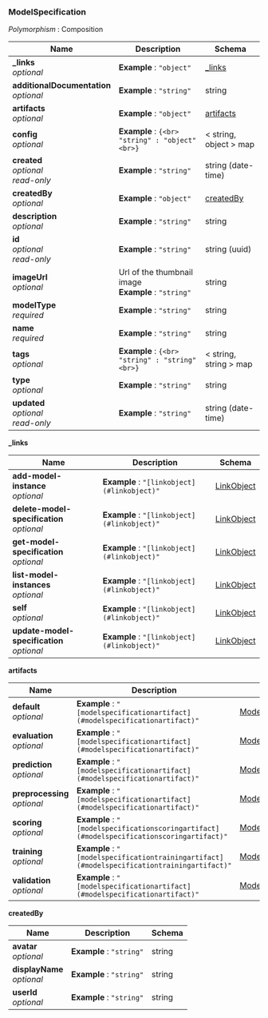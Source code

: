 
<a name="modelspecification"></a>
### ModelSpecification
*Polymorphism* : Composition


|Name|Description|Schema|
|---|---|---|
|**_links**  <br>*optional*|**Example** : `"object"`|[_links](#modelspecification-links)|
|**additionalDocumentation**  <br>*optional*|**Example** : `"string"`|string|
|**artifacts**  <br>*optional*|**Example** : `"object"`|[artifacts](#modelspecification-artifacts)|
|**config**  <br>*optional*|**Example** : `{<br>  "string" : "object"<br>}`|< string, object > map|
|**created**  <br>*optional*  <br>*read-only*|**Example** : `"string"`|string (date-time)|
|**createdBy**  <br>*optional*|**Example** : `"object"`|[createdBy](#modelspecification-createdby)|
|**description**  <br>*optional*|**Example** : `"string"`|string|
|**id**  <br>*optional*  <br>*read-only*|**Example** : `"string"`|string (uuid)|
|**imageUrl**  <br>*optional*|Url of the thumbnail image  <br>**Example** : `"string"`|string|
|**modelType**  <br>*required*|**Example** : `"string"`|string|
|**name**  <br>*required*|**Example** : `"string"`|string|
|**tags**  <br>*optional*|**Example** : `{<br>  "string" : "string"<br>}`|< string, string > map|
|**type**  <br>*optional*|**Example** : `"string"`|string|
|**updated**  <br>*optional*  <br>*read-only*|**Example** : `"string"`|string (date-time)|

<a name="modelspecification-links"></a>
**_links**

|Name|Description|Schema|
|---|---|---|
|**add-model-instance**  <br>*optional*|**Example** : `"[linkobject](#linkobject)"`|[LinkObject](LinkObject.md#linkobject)|
|**delete-model-specification**  <br>*optional*|**Example** : `"[linkobject](#linkobject)"`|[LinkObject](LinkObject.md#linkobject)|
|**get-model-specification**  <br>*optional*|**Example** : `"[linkobject](#linkobject)"`|[LinkObject](LinkObject.md#linkobject)|
|**list-model-instances**  <br>*optional*|**Example** : `"[linkobject](#linkobject)"`|[LinkObject](LinkObject.md#linkobject)|
|**self**  <br>*optional*|**Example** : `"[linkobject](#linkobject)"`|[LinkObject](LinkObject.md#linkobject)|
|**update-model-specification**  <br>*optional*|**Example** : `"[linkobject](#linkobject)"`|[LinkObject](LinkObject.md#linkobject)|

<a name="modelspecification-artifacts"></a>
**artifacts**

|Name|Description|Schema|
|---|---|---|
|**default**  <br>*optional*|**Example** : `"[modelspecificationartifact](#modelspecificationartifact)"`|[ModelSpecificationArtifact](ModelSpecificationArtifact.md#modelspecificationartifact)|
|**evaluation**  <br>*optional*|**Example** : `"[modelspecificationartifact](#modelspecificationartifact)"`|[ModelSpecificationArtifact](ModelSpecificationArtifact.md#modelspecificationartifact)|
|**prediction**  <br>*optional*|**Example** : `"[modelspecificationartifact](#modelspecificationartifact)"`|[ModelSpecificationArtifact](ModelSpecificationArtifact.md#modelspecificationartifact)|
|**preprocessing**  <br>*optional*|**Example** : `"[modelspecificationartifact](#modelspecificationartifact)"`|[ModelSpecificationArtifact](ModelSpecificationArtifact.md#modelspecificationartifact)|
|**scoring**  <br>*optional*|**Example** : `"[modelspecificationscoringartifact](#modelspecificationscoringartifact)"`|[ModelSpecificationScoringArtifact](ModelSpecificationScoringArtifact.md#modelspecificationscoringartifact)|
|**training**  <br>*optional*|**Example** : `"[modelspecificationtrainingartifact](#modelspecificationtrainingartifact)"`|[ModelSpecificationTrainingArtifact](ModelSpecificationTrainingArtifact.md#modelspecificationtrainingartifact)|
|**validation**  <br>*optional*|**Example** : `"[modelspecificationartifact](#modelspecificationartifact)"`|[ModelSpecificationArtifact](ModelSpecificationArtifact.md#modelspecificationartifact)|

<a name="modelspecification-createdby"></a>
**createdBy**

|Name|Description|Schema|
|---|---|---|
|**avatar**  <br>*optional*|**Example** : `"string"`|string|
|**displayName**  <br>*optional*|**Example** : `"string"`|string|
|**userId**  <br>*optional*|**Example** : `"string"`|string|



